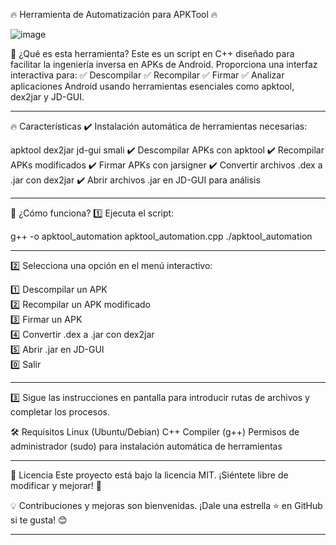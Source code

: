 🔥 Herramienta de Automatización para APKTool 🔥

![image](https://github.com/user-attachments/assets/2872d31b-b04e-4626-8360-dc205a93e88f)

🚀 ¿Qué es esta herramienta?
Este es un script en C++ diseñado para facilitar la ingeniería inversa en APKs de Android.
Proporciona una interfaz interactiva para:
✅ Descompilar
✅ Recompilar
✅ Firmar
✅ Analizar aplicaciones Android usando herramientas esenciales como apktool, dex2jar y JD-GUI.

________________________________________________________________________________________________

🔥 Características
✔️ Instalación automática de herramientas necesarias:

apktool
dex2jar
jd-gui
smali
✔️ Descompilar APKs con apktool
✔️ Recompilar APKs modificados
✔️ Firmar APKs con jarsigner
✔️ Convertir archivos .dex a .jar con dex2jar
✔️ Abrir archivos .jar en JD-GUI para análisis

________________________________________________________________________________________________

🎯 ¿Cómo funciona?
1️⃣ Ejecuta el script:

g++ -o apktool_automation apktool_automation.cpp
./apktool_automation

________________________________________________________________________________________________

2️⃣ Selecciona una opción en el menú interactivo:

1️⃣ Descompilar un APK  
2️⃣ Recompilar un APK modificado  
3️⃣ Firmar un APK  
4️⃣ Convertir .dex a .jar con dex2jar  
5️⃣ Abrir .jar en JD-GUI  
0️⃣ Salir  


________________________________________________________________________________________________

3️⃣ Sigue las instrucciones en pantalla para introducir rutas de archivos y completar los procesos.

🛠 Requisitos
Linux (Ubuntu/Debian)
C++ Compiler (g++)
Permisos de administrador (sudo) para instalación automática de herramientas


________________________________________________________________________________________________

📜 Licencia
Este proyecto está bajo la licencia MIT. ¡Siéntete libre de modificar y mejorar! 🚀

💡 Contribuciones y mejoras son bienvenidas. ¡Dale una estrella ⭐ en GitHub si te gusta! 😊
________________________________________________________________________________________________

